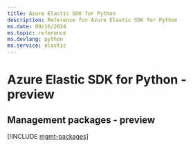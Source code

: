 ```yaml
---
title: Azure Elastic SDK for Python
description: Reference for Azure Elastic SDK for Python
ms.date: 09/16/2024
ms.topic: reference
ms.devlang: python
ms.service: elastic
---
```

# Azure Elastic SDK for Python - preview

## Management packages - preview
[!INCLUDE [mgmt-packages](elastic-mgmt-index.md)]